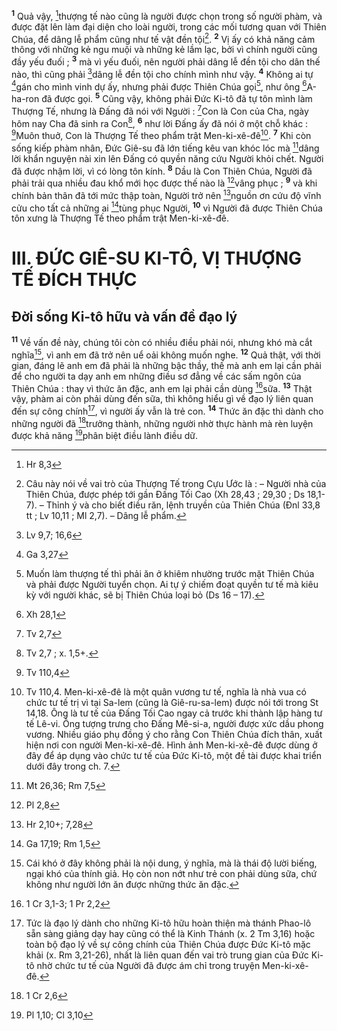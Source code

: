 <sup><b>1</b></sup> Quả vậy, [^1*]thượng tế nào cũng là người được chọn trong số người phàm, và được đặt lên làm đại diện cho loài người, trong các mối tương quan với Thiên Chúa, để dâng lễ phẩm cũng như tế vật đền tội[^1]. <sup><b>2</b></sup> Vị ấy có khả năng cảm thông với những kẻ ngu muội và những kẻ lầm lạc, bởi vì chính người cũng đầy yếu đuối ; <sup><b>3</b></sup> mà vì yếu đuối, nên người phải dâng lễ đền tội cho dân thế nào, thì cũng phải [^2*]dâng lễ đền tội cho chính mình như vậy. <sup><b>4</b></sup> Không ai tự [^3*]gán cho mình vinh dự ấy, nhưng phải được Thiên Chúa gọi[^2], như ông [^4*]A-ha-ron đã được gọi. <sup><b>5</b></sup> Cũng vậy, không phải Đức Ki-tô đã tự tôn mình làm Thượng Tế, nhưng là Đấng đã nói với Người : [^5*]Con là Con của Cha, ngày hôm nay Cha đã sinh ra Con[^3], <sup><b>6</b></sup> như lời Đấng ấy đã nói ở một chỗ khác : [^6*]Muôn thuở, Con là Thượng Tế theo phẩm trật Men-ki-xê-đê[^4]. <sup><b>7</b></sup> Khi còn sống kiếp phàm nhân, Đức Giê-su đã lớn tiếng kêu van khóc lóc mà [^7*]dâng lời khẩn nguyện nài xin lên Đấng có quyền năng cứu Người khỏi chết. Người đã được nhậm lời, vì có lòng tôn kính. <sup><b>8</b></sup> Dầu là Con Thiên Chúa, Người đã phải trải qua nhiều đau khổ mới học được thế nào là [^8*]vâng phục ; <sup><b>9</b></sup> và khi chính bản thân đã tới mức thập toàn, Người trở nên [^9*]nguồn ơn cứu độ vĩnh cửu cho tất cả những ai [^10*]tùng phục Người, <sup><b>10</b></sup> vì Người đã được Thiên Chúa tôn xưng là Thượng Tế theo phẩm trật Men-ki-xê-đê.

# III. ĐỨC GIÊ-SU KI-TÔ, VỊ THƯỢNG TẾ ĐÍCH THỰC
## Đời sống Ki-tô hữu và vấn đề đạo lý
<sup><b>11</b></sup> Về vấn đề này, chúng tôi còn có nhiều điều phải nói, nhưng khó mà cắt nghĩa[^5], vì anh em đã trở nên uể oải không muốn nghe. <sup><b>12</b></sup> Quả thật, với thời gian, đáng lẽ anh em đã phải là những bậc thầy, thế mà anh em lại cần phải để cho người ta dạy anh em những điều sơ đẳng về các sấm ngôn của Thiên Chúa : thay vì thức ăn đặc, anh em lại phải cần dùng [^11*]sữa. <sup><b>13</b></sup> Thật vậy, phàm ai còn phải dùng đến sữa, thì không hiểu gì về đạo lý liên quan đến sự công chính[^6], vì người ấy vẫn là trẻ con. <sup><b>14</b></sup> Thức ăn đặc thì dành cho những người đã [^12*]trưởng thành, những người nhờ thực hành mà rèn luyện được khả năng [^13*]phân biệt điều lành điều dữ.

[^1]: Câu này nói về vai trò của Thượng Tế trong Cựu Ước là : – Người nhà của Thiên Chúa, được phép tới gần Đấng Tối Cao (Xh 28,43 ; 29,30 ; Ds 18,1-7). – Thỉnh ý và cho biết điều răn, lệnh truyền của Thiên Chúa (Đnl 33,8 tt ; Lv 10,11 ; Ml 2,7). – Dâng lễ phẩm.
[^2]: Muốn làm thượng tế thì phải ăn ở khiêm nhường trước mặt Thiên Chúa và phải được Người tuyển chọn. Ai tự ý chiếm đoạt quyền tư tế mà kiêu kỳ với người khác, sẽ bị Thiên Chúa loại bỏ (Ds 16 – 17).
[^3]: Tv 2,7 ; x. 1,5+.
[^4]: Tv 110,4. Men-ki-xê-đê là một quân vương tư tế, nghĩa là nhà vua có chức tư tế trị vì tại Sa-lem (cũng là Giê-ru-sa-lem) được nói tới trong St 14,18. Ông là tư tế của Đấng Tối Cao ngay cả trước khi thành lập hàng tư tế Lê-vi. Ông tượng trưng cho Đấng Mê-si-a, người được xức dầu phong vương. Nhiều giáo phụ đồng ý cho rằng Con Thiên Chúa đích thân, xuất hiện nơi con người Men-ki-xê-đê. Hình ảnh Men-ki-xê-đê được dùng ở đây để áp dụng vào chức tư tế của Đức Ki-tô, một đề tài được khai triển dưới đây trong ch. 7.
[^5]: Cái khó ở đây không phải là nội dung, ý nghĩa, mà là thái độ lười biếng, ngại khó của thính giả. Họ còn non nớt như trẻ con phải dùng sữa, chứ không như người lớn ăn được những thức ăn đặc.
[^6]: Tức là đạo lý dành cho những Ki-tô hữu hoàn thiện mà thánh Phao-lô sẵn sàng giảng dạy hay cũng có thể là Kinh Thánh (x. 2 Tm 3,16) hoặc toàn bộ đạo lý về sự công chính của Thiên Chúa được Đức Ki-tô mặc khải (x. Rm 3,21-26), nhất là liên quan đến vai trò trung gian của Đức Ki-tô nhờ chức tư tế của Người đã được ám chỉ trong truyện Men-ki-xê-đê.
[^1*]: Hr 8,3
[^2*]: Lv 9,7; 16,6
[^3*]: Ga 3,27
[^4*]: Xh 28,1
[^5*]: Tv 2,7
[^6*]: Tv 110,4
[^7*]: Mt 26,36; Rm 7,5
[^8*]: Pl 2,8
[^9*]: Hr 2,10+; 7,28
[^10*]: Ga 17,19; Rm 1,5
[^11*]: 1 Cr 3,1-3; 1 Pr 2,2
[^12*]: 1 Cr 2,6
[^13*]: Pl 1,10; Cl 3,10
